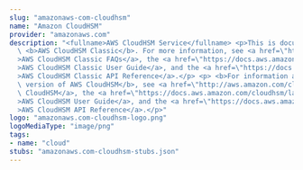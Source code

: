 ```yaml
---
slug: "amazonaws-com-cloudhsm"
name: "Amazon CloudHSM"
provider: "amazonaws.com"
description: "<fullname>AWS CloudHSM Service</fullname> <p>This is documentation for\
  \ <b>AWS CloudHSM Classic</b>. For more information, see <a href=\"http://aws.amazon.com/cloudhsm/faqs-classic/\"\
  >AWS CloudHSM Classic FAQs</a>, the <a href=\"https://docs.aws.amazon.com/cloudhsm/classic/userguide/\"\
  >AWS CloudHSM Classic User Guide</a>, and the <a href=\"https://docs.aws.amazon.com/cloudhsm/classic/APIReference/\"\
  >AWS CloudHSM Classic API Reference</a>.</p> <p> <b>For information about the current\
  \ version of AWS CloudHSM</b>, see <a href=\"http://aws.amazon.com/cloudhsm/\">AWS\
  \ CloudHSM</a>, the <a href=\"https://docs.aws.amazon.com/cloudhsm/latest/userguide/\"\
  >AWS CloudHSM User Guide</a>, and the <a href=\"https://docs.aws.amazon.com/cloudhsm/latest/APIReference/\"\
  >AWS CloudHSM API Reference</a>.</p>"
logo: "amazonaws.com-cloudhsm-logo.png"
logoMediaType: "image/png"
tags:
- name: "cloud"
stubs: "amazonaws.com-cloudhsm-stubs.json"
---
```

